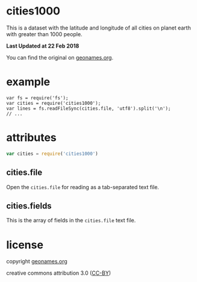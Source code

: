 # cities1000

This is a dataset with the latitude and longitude of all cities on planet earth
with greater than 1000 people.

**Last Updated at 22 Feb 2018**

You can find the original on
[geonames.org](http://download.geonames.org/export/dump/).

# example

```
var fs = require('fs');
var cities = require('cities1000');
var lines = fs.readFileSync(cities.file, 'utf8').split('\n');
// ...
```

# attributes

``` js
var cities = require('cities1000')
```

## cities.file

Open the `cities.file` for reading as a tab-separated text file.

## cities.fields

This is the array of fields in the `cities.file` text file.

# license

copyright [geonames.org](http://www.geonames.org/)

creative commons attribution 3.0
([CC-BY](http://creativecommons.org/licenses/by/3.0/))
